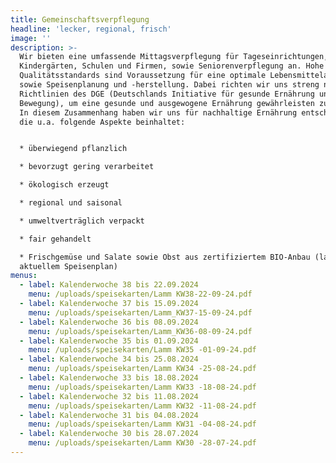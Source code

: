 ```yaml
---
title: Gemeinschaftsverpflegung
headline: 'lecker, regional, frisch'
image: ''
description: >-
  Wir bieten eine umfassende Mittagsverpflegung für Tageseinrichtungen,
  Kindergärten, Schulen und Firmen, sowie Seniorenverpflegung an. Hohe
  Qualitätsstandards sind Voraussetzung für eine optimale Lebensmittelauswahl
  sowie Speisenplanung und -herstellung. Dabei richten wir uns streng nach den
  Richtlinien des DGE (Deutschlands Initiative für gesunde Ernährung und mehr
  Bewegung), um eine gesunde und ausgewogene Ernährung gewährleisten zu können.
  In diesem Zusammenhang haben wir uns für nachhaltige Ernährung entschieden,
  die u.a. folgende Aspekte beinhaltet:


  * überwiegend pflanzlich

  * bevorzugt gering verarbeitet

  * ökologisch erzeugt

  * regional und saisonal

  * umweltverträglich verpackt

  * fair gehandelt

  * Frischgemüse und Salate sowie Obst aus zertifiziertem BIO-Anbau (laut
  aktuellem Speisenplan)
menus:
  - label: Kalenderwoche 38 bis 22.09.2024
    menu: /uploads/speisekarten/Lamm KW38-22-09-24.pdf
  - label: Kalenderwoche 37 bis 15.09.2024
    menu: /uploads/speisekarten/Lamm_KW37-15-09-24.pdf
  - label: Kalenderwoche 36 bis 08.09.2024
    menu: /uploads/speisekarten/Lamm_KW36-08-09-24.pdf
  - label: Kalenderwoche 35 bis 01.09.2024
    menu: /uploads/speisekarten/Lamm KW35 -01-09-24.pdf
  - label: Kalenderwoche 34 bis 25.08.2024
    menu: /uploads/speisekarten/Lamm KW34 -25-08-24.pdf
  - label: Kalenderwoche 33 bis 18.08.2024
    menu: /uploads/speisekarten/Lamm KW33 -18-08-24.pdf
  - label: Kalenderwoche 32 bis 11.08.2024
    menu: /uploads/speisekarten/Lamm KW32 -11-08-24.pdf
  - label: Kalenderwoche 31 bis 04.08.2024
    menu: /uploads/speisekarten/Lamm KW31 -04-08-24.pdf
  - label: Kalenderwoche 30 bis 28.07.2024
    menu: /uploads/speisekarten/Lamm KW30 -28-07-24.pdf
---
```


